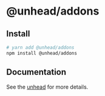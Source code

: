 # @unhead/addons

## Install

```bash
# yarn add @unhead/addons
npm install @unhead/addons
```

## Documentation

See the [unhead](https://unhead.harlanzw.com/) for more details.
